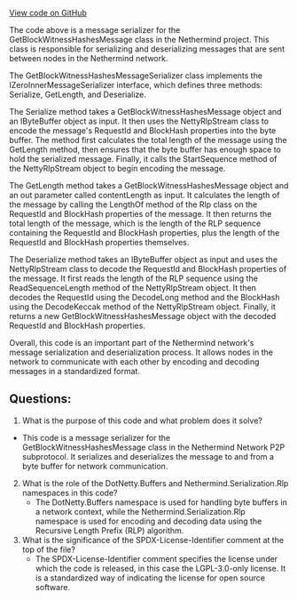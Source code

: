 [View code on GitHub](https://github.com/NethermindEth/nethermind/src/Nethermind/Nethermind.Network/P2P/Subprotocols/Wit/Messages/GetBlockWitnessHashesMessageSerializer.cs)

The code above is a message serializer for the GetBlockWitnessHashesMessage class in the Nethermind project. This class is responsible for serializing and deserializing messages that are sent between nodes in the Nethermind network. 

The GetBlockWitnessHashesMessageSerializer class implements the IZeroInnerMessageSerializer interface, which defines three methods: Serialize, GetLength, and Deserialize. 

The Serialize method takes a GetBlockWitnessHashesMessage object and an IByteBuffer object as input. It then uses the NettyRlpStream class to encode the message's RequestId and BlockHash properties into the byte buffer. The method first calculates the total length of the message using the GetLength method, then ensures that the byte buffer has enough space to hold the serialized message. Finally, it calls the StartSequence method of the NettyRlpStream object to begin encoding the message.

The GetLength method takes a GetBlockWitnessHashesMessage object and an out parameter called contentLength as input. It calculates the length of the message by calling the LengthOf method of the Rlp class on the RequestId and BlockHash properties of the message. It then returns the total length of the message, which is the length of the RLP sequence containing the RequestId and BlockHash properties, plus the length of the RequestId and BlockHash properties themselves.

The Deserialize method takes an IByteBuffer object as input and uses the NettyRlpStream class to decode the RequestId and BlockHash properties of the message. It first reads the length of the RLP sequence using the ReadSequenceLength method of the NettyRlpStream object. It then decodes the RequestId using the DecodeLong method and the BlockHash using the DecodeKeccak method of the NettyRlpStream object. Finally, it returns a new GetBlockWitnessHashesMessage object with the decoded RequestId and BlockHash properties.

Overall, this code is an important part of the Nethermind network's message serialization and deserialization process. It allows nodes in the network to communicate with each other by encoding and decoding messages in a standardized format.
## Questions: 
 1. What is the purpose of this code and what problem does it solve?
   - This code is a message serializer for the GetBlockWitnessHashesMessage class in the Nethermind Network P2P subprotocol. It serializes and deserializes the message to and from a byte buffer for network communication.
2. What is the role of the DotNetty.Buffers and Nethermind.Serialization.Rlp namespaces in this code?
   - The DotNetty.Buffers namespace is used for handling byte buffers in a network context, while the Nethermind.Serialization.Rlp namespace is used for encoding and decoding data using the Recursive Length Prefix (RLP) algorithm.
3. What is the significance of the SPDX-License-Identifier comment at the top of the file?
   - The SPDX-License-Identifier comment specifies the license under which the code is released, in this case the LGPL-3.0-only license. It is a standardized way of indicating the license for open source software.